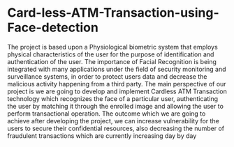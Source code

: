 # Card-less-ATM-Transaction-using-Face-detection

The project is based upon a Physiological biometric system that employs physical characteristics
of the user for the purpose of identification and authentication of the user. The importance
of Facial Recognition is being integrated with many applications under the field of security
monitoring and surveillance systems, in order to protect users data and decrease the malicious
activity happening from a third party. The main perspective of our project is we are going to
develop and implement Cardless ATM Transaction technology which recognizes the face of a
particular user, authenticating the user by matching it through the enrolled image and allowing
the user to perform transactional operation. The outcome which we are going to achieve after
developing the project, we can increase vulnerability for the users to secure their confidential
resources, also decreasing the number of fraudulent transactions which are currently increasing
day by day
